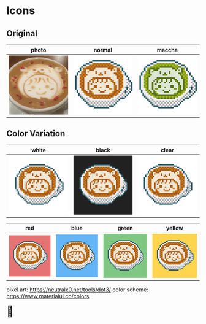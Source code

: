 # Icons
## Original

|photo|normal|maccha|
|:-:|:-:|:-:|
|<img src="./image/icon_square_400.png" width="160px">|<img src="./image/icon.png" width="160px">|<img src="./image/maccha.png" width="160px">|

## Color Variation

|white|black|clear|
|:-:|:-:|:-:|
|<img src="./image/icon_padding_white.png" width="160px">|<img src="./image/icon_padding_black.png" width="160px">|<img src="./image/icon_padding_clear.png" width="160px">|


|red|blue|green|yellow|
|:-:|:-:|:-:|:-:|
|<img src="./image/icon_padding_red.png" width="160px">|<img src="./image/icon_padding_blue.png" width="160px">|<img src="./image/icon_padding_green.png" width="160px">|<img src="./image/icon_padding_yellow.png" width="160px">|

pixel art: https://neutralx0.net/tools/dot3/
color scheme: https://www.materialui.co/colors

<span style="font-size:2em;">🥃</span>
